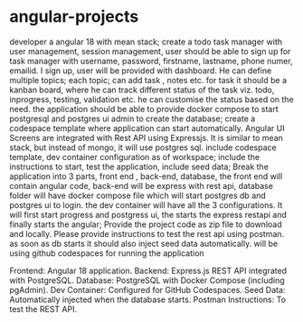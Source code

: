 # angular-projects

developer a angular  18 with mean stack; create a todo task manager with user management, session management, user should be able to sign up for task manager with username, password, firstname, lastname, phone numer, emailid. I sign up, user will be provided with dashboard. He can define multiple topics; each topic; can add task , notes etc. for task it should be a kanban board, where he can track different status of the task viz. todo, inprogress, testing, validation etc. he can customise the status based on the need. the application should be able to provide docker compose to start postgresql and postgres ui admin to create the database; create a codespace template where application can start automatically. Angular UI Screens are integrated with Rest API using Expressjs. It is similar to mean stack, but instead of mongo, it will use postgres sql. include codespace template, dev container configuration as of workspace; include the instructions to start, test the application, include seed data;  Break the application into 3 parts, front end , back-end, database, the front end will contain angular code, back-end will be express with rest api, database folder will have docker compose file which will start postgres db and postgres ui to login. the dev container will have all the 3 configurations. It will first start progress and postgress ui, the starts the express restapi and finally starts the angular;
Provide the project code as zip file to download and locally. Please provide instructions to test the rest api using postman. as soon as db starts it should also inject seed data automatically. will be using github codespaces for running the application

Frontend: Angular 18 application.
Backend: Express.js REST API integrated with PostgreSQL.
Database: PostgreSQL with Docker Compose (including pgAdmin).
Dev Container: Configured for GitHub Codespaces.
Seed Data: Automatically injected when the database starts.
Postman Instructions: To test the REST API.

